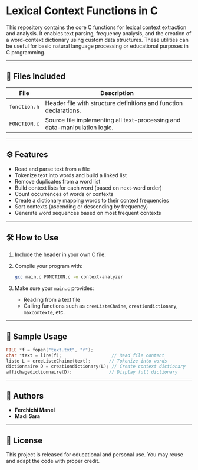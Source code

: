 #  Lexical Context Functions in C

This repository contains the core C functions for lexical context extraction and analysis. It enables text parsing, frequency analysis, and the creation of a word-context dictionary using custom data structures. These utilities can be useful for basic natural language processing or educational purposes in C programming.

---

## 📁 Files Included

| File         | Description                                                                 |
|--------------|-----------------------------------------------------------------------------|
| `fonction.h` | Header file with structure definitions and function declarations.           |
| `FONCTION.c` | Source file implementing all text-processing and data-manipulation logic.   |

---

## ⚙ Features

- Read and parse text from a file
- Tokenize text into words and build a linked list
- Remove duplicates from a word list
- Build context lists for each word (based on next-word order)
- Count occurrences of words or contexts
- Create a dictionary mapping words to their context frequencies
- Sort contexts (ascending or descending by frequency)
- Generate word sequences based on most frequent contexts

---

## 🛠️ How to Use

1. Include the header in your own C file:

2. Compile your program with:

   ```bash
   gcc main.c FONCTION.c -o context-analyzer
   ```

3. Make sure your `main.c` provides:

   * Reading from a text file
   * Calling functions such as `creeListeChaine`, `creationdictionary`, `maxcontexte`, etc.

---

## 🧪 Sample Usage

```c
FILE *f = fopen("text.txt", "r");
char *text = lire(f);                   // Read file content
liste L = creeListeChaine(text);       // Tokenize into words
dictionnaire D = creationdictionary(L); // Create context dictionary
affichagedictionnaire(D);              // Display full dictionary
```

---

## 👥 Authors

* **Ferchichi Manel**
* **Madi Sara**

---

## 📄 License

This project is released for educational and personal use. You may reuse and adapt the code with proper credit.




